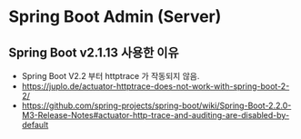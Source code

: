 # Spring Boot Admin (Server)

## Spring Boot v2.1.13 사용한 이유

- Spring Boot V2.2 부터 httptrace 가 작동되지 않음.
- https://juplo.de/actuator-httptrace-does-not-work-with-spring-boot-2-2/
- https://github.com/spring-projects/spring-boot/wiki/Spring-Boot-2.2.0-M3-Release-Notes#actuator-http-trace-and-auditing-are-disabled-by-default
 